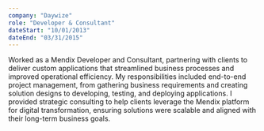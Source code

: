 ```yaml
---
company: "Daywize"
role: "Developer & Consultant"
dateStart: "10/01/2013"
dateEnd: "03/31/2015"
---
```


Worked as a Mendix Developer and Consultant, partnering with clients to deliver custom applications that streamlined business processes and improved operational efficiency. My responsibilities included end-to-end project management, from gathering business requirements and creating solution designs to developing, testing, and deploying applications. I provided strategic consulting to help clients leverage the Mendix platform for digital transformation, ensuring solutions were scalable and aligned with their long-term business goals.
